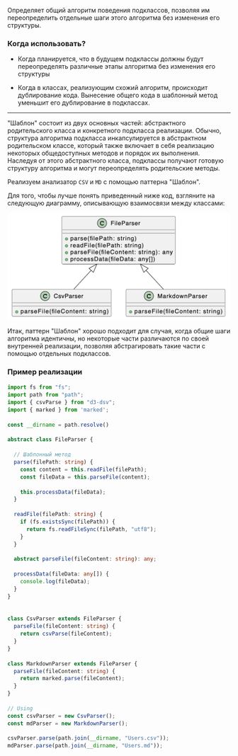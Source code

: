 
Определяет общий алгоритм поведения подклассов, позволяя им переопределить отдельные шаги этого алгоритма без изменения его структуры.

### Когда использовать?

- Когда планируется, что в будущем подклассы должны будут переопределять различные этапы алгоритма без изменения его структуры

- Когда в классах, реализующим схожий алгоритм, происходит дублирование кода. Вынесение общего кода в шаблонный метод уменьшит его дублирование в подклассах.

---

"Шаблон" состоит из двух основных частей: абстрактного родительского класса и конкретного подкласса реализации. Обычно, структура алгоритма подкласса инкапсулируется в абстрактном родительском классе, который также включает в себя реализацию некоторых общедоступных методов и порядок их выполнения. Наследуя от этого абстрактного класса, подклассы получают готовую структуру алгоритма и могут переопределять родительские методы.

Реализуем анализатор `CSV` и `MD` с помощью паттерна "Шаблон".

Для того, чтобы лучше понять приведенный ниже код, взгляните на следующую диаграмму, описывающую взаимосвязи между классами:


![Alt text](./assets/Шаблонный%20метод%20~%20Template%20Method.png)

Итак, паттерн "Шаблон" хорошо подходит для случая, когда общие шаги алгоритма идентичны, но некоторые части различаются по своей внутренней реализации, позволяя абстрагировать такие части с помощью отдельных подклассов.

### Пример реализации

```ts
import fs from "fs";
import path from "path";
import { csvParse } from "d3-dsv";
import { marked } from 'marked';

const __dirname = path.resolve()

abstract class FileParser {

  // Шаблонный метод
  parse(filePath: string) {
    const content = this.readFile(filePath);
    const fileData = this.parseFile(content);

    this.processData(fileData);
  }

  readFile(filePath: string) {
    if (fs.existsSync(filePath)) {
      return fs.readFileSync(filePath, "utf8");
    }
  }

  abstract parseFile(fileContent: string): any;

  processData(fileData: any[]) {
    console.log(fileData);
  }
}


class CsvParser extends FileParser {
  parseFile(fileContent: string) {
    return csvParse(fileContent);
  }
}

class MarkdownParser extends FileParser {
  parseFile(fileContent: string) {
    return marked.parse(fileContent);
  }
}

// Using
const csvParser = new CsvParser();
const mdParser = new MarkdownParser();

csvParser.parse(path.join(__dirname, "Users.csv"));
mdParser.parse(path.join(__dirname, "Users.md"));

```
